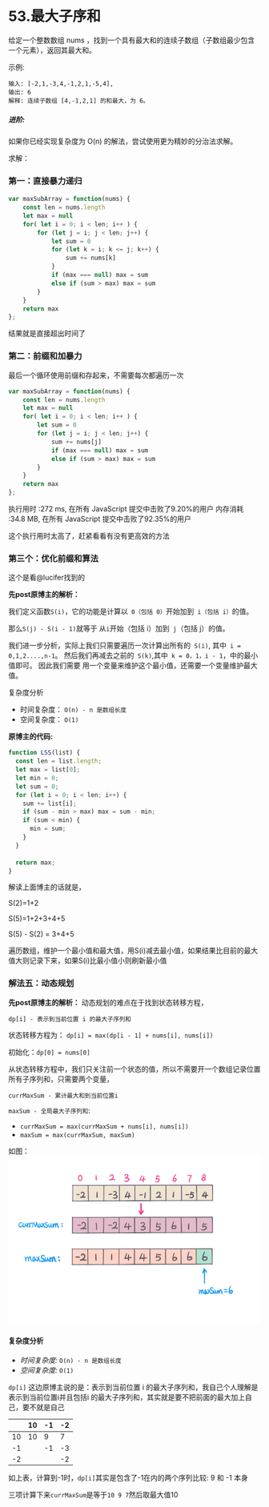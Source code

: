 # 53.最大子序和
给定一个整数数组 nums ，找到一个具有最大和的连续子数组（子数组最少包含一个元素），返回其最大和。

示例:
```
输入: [-2,1,-3,4,-1,2,1,-5,4],
输出: 6
解释: 连续子数组 [4,-1,2,1] 的和最大，为 6。
```
##### 进阶:
如果你已经实现复杂度为 O(n) 的解法，尝试使用更为精妙的分治法求解。

求解：
### 第一：直接暴力递归
```js
var maxSubArray = function(nums) {
    const len = nums.length
    let max = null
    for( let i = 0; i < len; i++ ) {
        for (let j = i; j < len; j++) {
            let sum = 0
            for (let k = i; k <= j; k++) {
                sum += nums[k]
            }
            if (max === null) max = sum
            else if (sum > max) max = sum
        }
    }
    return max
};
```
结果就是直接超出时间了

### 第二：前缀和加暴力
最后一个循环使用前缀和存起来，不需要每次都遍历一次
```js
var maxSubArray = function(nums) {
    const len = nums.length
    let max = null
    for( let i = 0; i < len; i++ ) {
        let sum = 0
        for (let j = i; j < len; j++) {
            sum += nums[j]
            if (max === null) max = sum
            else if (sum > max) max = sum
        }
    }
    return max
};
```
执行用时 :272 ms, 在所有 JavaScript 提交中击败了9.20%的用户
内存消耗 :34.8 MB, 在所有 JavaScript 提交中击败了92.35%的用户

这个执行用时太高了，赶紧看看有没有更高效的方法


### 第三个：优化前缀和算法
这个是看@lucifer找到的

**先post原博主的解析：**

我们定义函数``` S(i) ```，它的功能是计算以``` 0（包括 0）```开始加到``` i（包括 i）```的值。

那么``` S(j) - S(i - 1) ```就等于 从``` i ```开始（包括 i）加到``` j```（包括 j）的值。

我们进一步分析，实际上我们只需要遍历一次计算出所有的``` S(i)```, 其中``` i = 0,1,2....,n-1```。 然后我们再减去之前的``` S(k)```,其中``` k = 0，1，i - 1```，中的最小值即可。 因此我们需要 用一个变量来维护这个最小值，还需要一个变量维护最大值。

复杂度分析
 - 时间复杂度： ```O(n) - n 是数组长度```
 - 空间复杂度： ```O(1)```

**原博主的代码:**

```js
function LSS(list) {
  const len = list.length;
  let max = list[0];
  let min = 0;
  let sum = 0;
  for (let i = 0; i < len; i++) {
    sum += list[i];
    if (sum - min > max) max = sum - min;
    if (sum < min) {
      min = sum;
    }
  }

  return max;
}
```
解读上面博主的话就是，

S(2)=1+2

S(5)=1+2+3+4+5

S(5) - S(2) = 3+4+5

遍历数组，维护一个最小值和最大值，用S(i)减去最小值，如果结果比目前的最大值大则记录下来，如果S(i)比最小值小则刷新最小值

### 解法五：动态规划

**先post原博主的解析：**
动态规划的难点在于找到状态转移方程，

`dp[i] - 表示到当前位置 i 的最大子序列和`

状态转移方程为：
`dp[i] = max(dp[i - 1] + nums[i], nums[i])` 

初始化：`dp[0] = nums[0]`

从状态转移方程中，我们只关注前一个状态的值，所以不需要开一个数组记录位置所有子序列和，只需要两个变量，

`currMaxSum - 累计最大和到当前位置i`

`maxSum - 全局最大子序列和`:

- `currMaxSum = max(currMaxSum + nums[i], nums[i])`
- `maxSum = max(currMaxSum, maxSum)`

如图：
![maximum subarray sum dp](https://raw.githubusercontent.com/azl397985856/leetcode/master/assets/problems/53.maximum-sum-subarray-dp.png)

#### 复杂度分析
- *时间复杂度:* `O(n) - n 是数组长度` 
- *空间复杂度:* `O(1)` 

```dp[i]``` 这边原博主说的是：表示到当前位置 i 的最大子序列和，我自己个人理解是表示到当前位置i并且包括i 的最大子序列和，其实就是要不把前面的最大加上自己，要不就是自己

| |10|-1|-2|
|-|-|-|-|
|10|10|9|7|
|-1| |-1|-3|
|-2| | |-2

如上表，计算到-1时，`dp[i]`其实是包含了-1在内的两个序列比较: 9 和 -1 本身

三项计算下来```currMaxSum```是等于``` 10 9 7 ```然后取最大值10